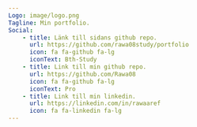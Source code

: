 ```yaml
---
Logo: image/logo.png
Tagline: Min portfolio.
Social:
    - title: Länk till sidans github repo.
      url: https://github.com/rawa08study/portfolio
      icon: fa fa-github fa-lg
      iconText: Bth-Study
    - title: Link till min github repo.
      url: https://github.com/Rawa08
      icon: fa fa-github fa-lg
      iconText: Pro
    - title: Link till min linkedin.
      url: https://linkedin.com/in/rawaaref
      icon: fa fa-linkedin fa-lg
---
```

